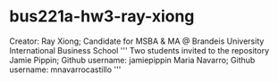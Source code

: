 # bus221a-hw3-ray-xiong
Creator: Ray Xiong; Candidate for MSBA &amp; MA @ Brandeis University International Business School 
'''
Two students invited to the repository 
Jamie Pippin; Github username: jamiepippin
Maria Navarro; Github username: mnavarrocastillo 
'''
